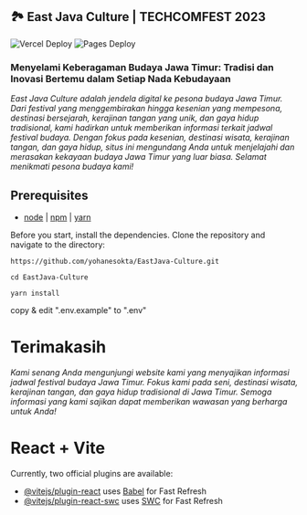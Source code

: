 ## :national_park: East Java Culture | TECHCOMFEST 2023

![Vercel Deploy](https://therealsujitk-vercel-badge.vercel.app/?app=east-java-culture)
![Pages Deploy](https://img.shields.io/website?url=https://east-java-culture.vercel.app/&label=status)

### Menyelami Keberagaman Budaya Jawa Timur: Tradisi dan Inovasi Bertemu dalam Setiap Nada Kebudayaan

_East Java Culture adalah jendela digital ke pesona budaya Jawa Timur. Dari festival yang menggembirakan hingga kesenian yang mempesona, destinasi bersejarah, kerajinan tangan yang unik, dan gaya hidup tradisional, kami hadirkan untuk memberikan informasi terkait jadwal festival budaya. Dengan fokus pada kesenian, destinasi wisata, kerajinan tangan, dan gaya hidup, situs ini mengundang Anda untuk menjelajahi dan merasakan kekayaan budaya Jawa Timur yang luar biasa. Selamat menikmati pesona budaya kami!_

## Prerequisites

-   [ node](https://nodejs.org/) |  [npm](https://nodejs.org/) | [yarn](https://nodejs.org/)

Before you start, install the dependencies. Clone the repository and navigate to the directory:

    https://github.com/yohanesokta/EastJava-Culture.git

    cd EastJava-Culture

    yarn install

copy & edit ".env.example" to ".env"

# Terimakasih

_Kami senang Anda mengunjungi website kami yang menyajikan informasi jadwal festival budaya Jawa Timur. Fokus kami pada seni, destinasi wisata, kerajinan tangan, dan gaya hidup tradisional di Jawa Timur. Semoga informasi yang kami sajikan dapat memberikan wawasan yang berharga untuk Anda!_

# React + Vite

Currently, two official plugins are available:

-   [@vitejs/plugin-react](https://github.com/vitejs/vite-plugin-react/blob/main/packages/plugin-react/README.md) uses [Babel](https://babeljs.io/) for Fast Refresh
-   [@vitejs/plugin-react-swc](https://github.com/vitejs/vite-plugin-react-swc) uses [SWC](https://swc.rs/) for Fast Refresh
